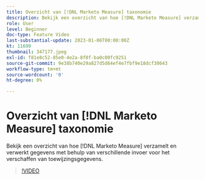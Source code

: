 ```yaml
---
title: Overzicht van [!DNL Marketo Measure] taxonomie
description: Bekijk een overzicht van hoe [!DNL Marketo Measure] verzamelt en verwerkt gegevens met behulp van verschillende invoer voor het verschaffen van toewijzingsgegevens.
role: User
level: Beginner
doc-type: Feature Video
last-substantial-update: 2023-01-06T00:00:00Z
kt: 11699
thumbnail: 347177.jpeg
exl-id: f81e8c52-85e0-4e2a-8f0f-ba0c00fc9251
source-git-commit: 9e38b740e29a827d5d64ef4e7fbf9e18dcf30643
workflow-type: tm+mt
source-wordcount: '0'
ht-degree: 0%

---
```


# Overzicht van [!DNL Marketo Measure] taxonomie

Bekijk een overzicht van hoe [!DNL Marketo Measure] verzamelt en verwerkt gegevens met behulp van verschillende invoer voor het verschaffen van toewijzingsgegevens.

>[!VIDEO](https://video.tv.adobe.com/v/347177/?quality=12&learn=on)
